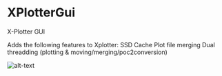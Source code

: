 # XPlotterGui

X-Plotter GUI

Adds the following features to Xplotter:
SSD Cache
Plot file merging
Dual threadding (plotting & moving/merging/poc2conversion)

![alt-text](https://raw.githubusercontent.com/JohnnyFFM/XPlotterGui/master/XPlotterGui.png)
